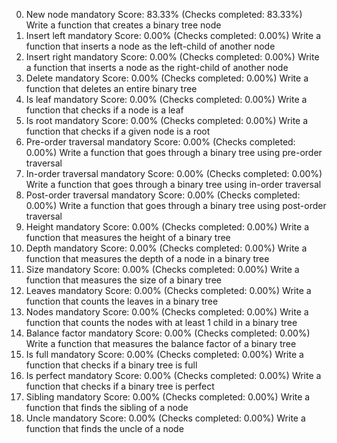0. New node
mandatory
Score: 83.33% (Checks completed: 83.33%)
Write a function that creates a binary tree node
1. Insert left
mandatory
Score: 0.00% (Checks completed: 0.00%)
Write a function that inserts a node as the left-child of another node
2. Insert right
mandatory
Score: 0.00% (Checks completed: 0.00%)
Write a function that inserts a node as the right-child of another node
3. Delete
mandatory
Score: 0.00% (Checks completed: 0.00%)
Write a function that deletes an entire binary tree
4. Is leaf
mandatory
Score: 0.00% (Checks completed: 0.00%)
Write a function that checks if a node is a leaf
5. Is root
mandatory
Score: 0.00% (Checks completed: 0.00%)
Write a function that checks if a given node is a root
6. Pre-order traversal
mandatory
Score: 0.00% (Checks completed: 0.00%)
Write a function that goes through a binary tree using pre-order traversal
7. In-order traversal
mandatory
Score: 0.00% (Checks completed: 0.00%)
Write a function that goes through a binary tree using in-order traversal
8. Post-order traversal
mandatory
Score: 0.00% (Checks completed: 0.00%)
Write a function that goes through a binary tree using post-order traversal
9. Height
mandatory
Score: 0.00% (Checks completed: 0.00%)
Write a function that measures the height of a binary tree
10. Depth
mandatory
Score: 0.00% (Checks completed: 0.00%)
Write a function that measures the depth of a node in a binary tree
11. Size
mandatory
Score: 0.00% (Checks completed: 0.00%)
Write a function that measures the size of a binary tree
12. Leaves
mandatory
Score: 0.00% (Checks completed: 0.00%)
Write a function that counts the leaves in a binary tree
13. Nodes
mandatory
Score: 0.00% (Checks completed: 0.00%)
Write a function that counts the nodes with at least 1 child in a binary tree
14. Balance factor
mandatory
Score: 0.00% (Checks completed: 0.00%)
Write a function that measures the balance factor of a binary tree
15. Is full
mandatory
Score: 0.00% (Checks completed: 0.00%)
Write a function that checks if a binary tree is full
16. Is perfect
mandatory
Score: 0.00% (Checks completed: 0.00%)
Write a function that checks if a binary tree is perfect
17. Sibling
mandatory
Score: 0.00% (Checks completed: 0.00%)
Write a function that finds the sibling of a node
18. Uncle
mandatory
Score: 0.00% (Checks completed: 0.00%)
Write a function that finds the uncle of a node
